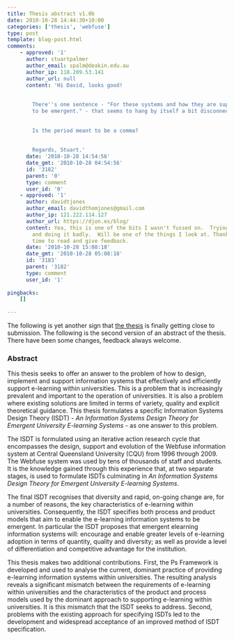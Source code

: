 ```yaml
---
title: Thesis abstract v1.0b
date: 2010-10-28 14:44:30+10:00
categories: ['thesis', 'webfuse']
type: post
template: blog-post.html
comments:
    - approved: '1'
      author: stuartpalmer
      author_email: spalm@deakin.edu.au
      author_ip: 118.209.53.141
      author_url: null
      content: 'Hi David, looks good!
    
    
        There''s one sentence - "For these systems and how they are supported and used
        to be emergent." - that seems to hang by itself a bit disconnected.
    
    
        Is the period meant to be a comma?
    
    
        Regards, Stuart.'
      date: '2010-10-28 14:54:56'
      date_gmt: '2010-10-28 04:54:56'
      id: '3182'
      parent: '0'
      type: comment
      user_id: '0'
    - approved: '1'
      author: davidtjones
      author_email: davidthomjones@gmail.com
      author_ip: 121.222.114.127
      author_url: https://djon.es/blog/
      content: Yea, this is one of the bits I wasn't fussed on.  Trying to make a point
        and doing it badly.  Will be one of the things I look at. Thanks for taking the
        time to read and give feedback.
      date: '2010-10-28 15:08:18'
      date_gmt: '2010-10-28 05:08:18'
      id: '3183'
      parent: '3182'
      type: comment
      user_id: '1'
    
pingbacks:
    []
    
---
```

The following is yet another sign that [the thesis](/blog2/research/phd-thesis/) is finally getting close to submission. The following is the second version of an abstract of the thesis. There have been some changes, feedback always welcome.

### Abstract

This thesis seeks to offer an answer to the problem of how to design, implement and support information systems that effectively and efficiently support e-learning within universities. This is a problem that is increasingly prevalent and important to the operation of universities. It is also a problem where existing solutions are limited in terms of variety, quality and explicit theoretical guidance. This thesis formulates a specific Information Systems Design Theory (ISDT) - _An Information Systems Design Theory for Emergent University E-learning Systems_ - as one answer to this problem.

The ISDT is formulated using an iterative action research cycle that encompasses the design, support and evolution of the Webfuse information system at Central Queensland University (CQU) from 1996 through 2009. The Webfuse system was used by tens of thousands of staff and students. It is the knowledge gained through this experience that, at two separate stages, is used to formulate ISDTs culminating in _An Information Systems Design Theory for Emergent University E-learning Systems_.

The final ISDT recognises that diversity and rapid, on-going change are, for a number of reasons, the key characteristics of e-learning within universities. Consequently, the ISDT specifies both process and product models that aim to enable the e-learning information systems to be emergent. In particular the ISDT proposes that emergent elearning information systems will: encourage and enable greater levels of e-learning adoption in terms of quantity, quality and diversity; as well as provide a level of differentiation and competitive advantage for the institution.

This thesis makes two additional contributions. First, the Ps Framework is developed and used to analyse the current, dominant practice of providing e-learning information systems within universities. The resulting analysis reveals a significant mismatch between the requirements of e-learning within universities and the characteristics of the product and process models used by the dominant approach to supporting e-learning within universities. It is this mismatch that the ISDT seeks to address. Second, problems with the existing approach for specifying ISDTs led to the development and widespread acceptance of an improved method of ISDT specification.
